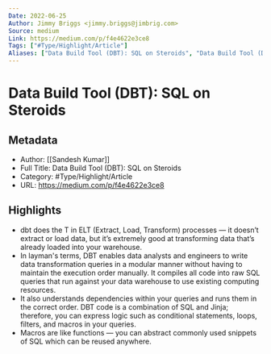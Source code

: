 ```yaml
---
Date: 2022-06-25
Author: Jimmy Briggs <jimmy.briggs@jimbrig.com>
Source: medium
Link: https://medium.com/p/f4e4622e3ce8
Tags: ["#Type/Highlight/Article"]
Aliases: ["Data Build Tool (DBT): SQL on Steroids", "Data Build Tool (DBT): SQL on Steroids"]
---
```

# Data Build Tool (DBT): SQL on Steroids

## Metadata
- Author: [[Sandesh Kumar]]
- Full Title: Data Build Tool (DBT): SQL on Steroids
- Category: #Type/Highlight/Article
- URL: https://medium.com/p/f4e4622e3ce8

## Highlights
- dbt does the T in ELT (Extract, Load, Transform) processes — it doesn’t extract or load data, but it’s extremely good at transforming data that’s already loaded into your warehouse.
- In layman's terms, DBT enables data analysts and engineers to write data transformation queries in a modular manner without having to maintain the execution order manually. It compiles all code into raw SQL queries that run against your data warehouse to use existing computing resources.
- It also understands dependencies within your queries and runs them in the correct order. DBT code is a combination of SQL and Jinja; therefore, you can express logic such as conditional statements, loops, filters, and macros in your queries.
- Macros are like functions — you can abstract commonly used snippets of SQL which can be reused anywhere.

